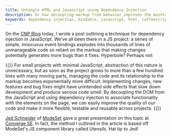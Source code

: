 ```yaml
---
title: Untangle HTML and Javascript using Dependency Injection
description: Or how decoupling markup from behavior improves the maintainability of your client-side code
keywords: dependency injection, bindable, javascript, html, coffeescript, decouple
---
```


On the [CNP Blog][cnp] today, I wrote a post outlining a technique for dependency injection in JavaScript. We've all been there in a JS project: a series of simple, innocuous event bindings explodes into thousands of lines of unmanageable code so reliant on the markup that making changes potentially generates more bugs than it fixes. Hyperbole? Perhaps not:

{{<citation title="Untangle HTML and Javascript using Dependency Injection" url="http://clarknikdelpowell.com/blog/untangle-html-and-javascript-using-dependency-injection/">}}
For small projects with minimal JavaScript, abstraction of this nature is unnecessary, but as soon as the project grows to more than a few hundred lines with many moving parts, managing the code and its relationship to the markup becomes exponentially more difficult. Implementing changes, new features and bug fixes might have unintended side effects that slow down development and produce serious code smell. By decoupling the DOM from the JavaScript and using dependency injection to associate functionality with the elements on the page, we can easily improve the quality of our code and make it more flexible, testable and reusable across projects.
{{</citation>}}

[Jed Schneider][jed] of [ModeSet][ms] gave a great presentation on this topic at [Converge SE][con]. In fact, the method I outlined in the article is based off ModeSet's JS component library called Utensils. Hat tip to Jed!

[cnp]: http://www.clarknikdelpowell.com/blog
[jed]: http://twitter.com/jedschneider
[ms]: http://www.modeset.com/
[con]: http://convergese.com/
